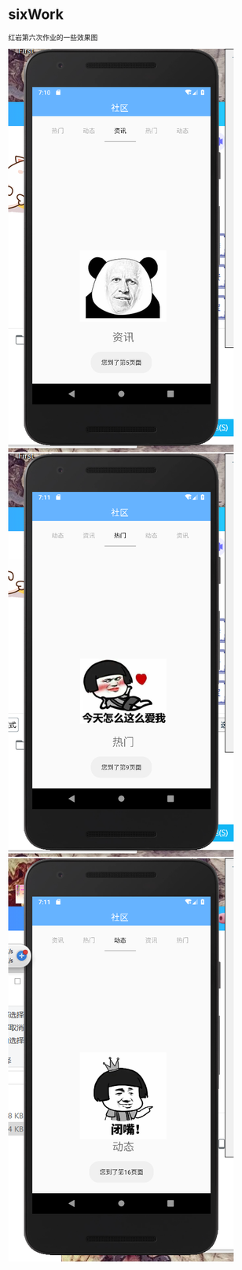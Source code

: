 # sixWork
红岩第六次作业的一些效果图





![效果图](https://github.com/zzzzzzdy/sixWork/blob/master/imag1.png)
![效果图](https://github.com/zzzzzzdy/sixWork/blob/master/imag2.png)
![效果图](https://github.com/zzzzzzdy/sixWork/blob/master/imag3.png)
